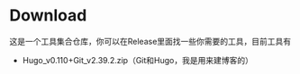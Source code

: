 # Download
这是一个工具集合仓库，你可以在Release里面找一些你需要的工具，目前工具有
- Hugo_v0.110+Git_v2.39.2.zip（Git和Hugo，我是用来建博客的）
